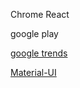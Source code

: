 Chrome React 

google play

[google trends](https://www.google.com/trends/)

[Material-UI](http://www.material-ui.com/#/components/app-bar)